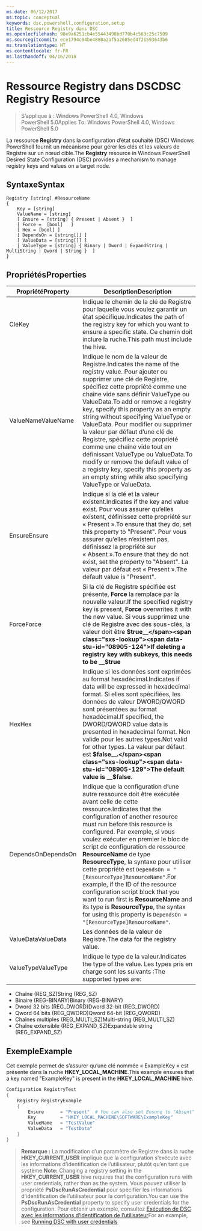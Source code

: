 ```yaml
---
ms.date: 06/12/2017
ms.topic: conceptual
keywords: dsc,powershell,configuration,setup
title: Ressource Registry dans DSC
ms.openlocfilehash: 98e9a6251cb4e55443498bd770b4c563c25c7509
ms.sourcegitcommit: ece1794c94be4880a2af5a2605ed4721593643b6
ms.translationtype: HT
ms.contentlocale: fr-FR
ms.lasthandoff: 04/16/2018
---
```

# <a name="dsc-registry-resource"></a><span data-ttu-id="08905-103">Ressource Registry dans DSC</span><span class="sxs-lookup"><span data-stu-id="08905-103">DSC Registry Resource</span></span>

> <span data-ttu-id="08905-104">S’applique à : Windows PowerShell 4.0, Windows PowerShell 5.0</span><span class="sxs-lookup"><span data-stu-id="08905-104">Applies To: Windows PowerShell 4.0, Windows PowerShell 5.0</span></span>

<span data-ttu-id="08905-105">La ressource **Registry** dans la configuration d’état souhaité (DSC) Windows PowerShell fournit un mécanisme pour gérer les clés et les valeurs de Registre sur un nœud cible.</span><span class="sxs-lookup"><span data-stu-id="08905-105">The **Registry** resource in Windows PowerShell Desired State Configuration (DSC) provides a mechanism to manage registry keys and values on a target node.</span></span>

## <a name="syntax"></a><span data-ttu-id="08905-106">Syntaxe</span><span class="sxs-lookup"><span data-stu-id="08905-106">Syntax</span></span>

```
Registry [string] #ResourceName
{
    Key = [string]
    ValueName = [string]
    [ Ensure = [string] { Present | Absent }  ]
    [ Force =  [bool]   ]
    [ Hex = [bool] ]
    [ DependsOn = [string[]] ]
    [ ValueData = [string[]] ]
    [ ValueType = [string] { Binary | Dword | ExpandString | MultiString | Qword | String }  ]
}
```

## <a name="properties"></a><span data-ttu-id="08905-107">Propriétés</span><span class="sxs-lookup"><span data-stu-id="08905-107">Properties</span></span>
|  <span data-ttu-id="08905-108">Propriété</span><span class="sxs-lookup"><span data-stu-id="08905-108">Property</span></span>  |  <span data-ttu-id="08905-109">Description</span><span class="sxs-lookup"><span data-stu-id="08905-109">Description</span></span>   |
|---|---|
| <span data-ttu-id="08905-110">Clé</span><span class="sxs-lookup"><span data-stu-id="08905-110">Key</span></span>| <span data-ttu-id="08905-111">Indique le chemin de la clé de Registre pour laquelle vous voulez garantir un état spécifique.</span><span class="sxs-lookup"><span data-stu-id="08905-111">Indicates the path of the registry key for which you want to ensure a specific state.</span></span> <span data-ttu-id="08905-112">Ce chemin doit inclure la ruche.</span><span class="sxs-lookup"><span data-stu-id="08905-112">This path must include the hive.</span></span>|
| <span data-ttu-id="08905-113">ValueName</span><span class="sxs-lookup"><span data-stu-id="08905-113">ValueName</span></span>| <span data-ttu-id="08905-114">Indique le nom de la valeur de Registre.</span><span class="sxs-lookup"><span data-stu-id="08905-114">Indicates the name of the registry value.</span></span> <span data-ttu-id="08905-115">Pour ajouter ou supprimer une clé de Registre, spécifiez cette propriété comme une chaîne vide sans définir ValueType ou ValueData.</span><span class="sxs-lookup"><span data-stu-id="08905-115">To add or remove a registry key, specify this property as an empty string without specifying ValueType or ValueData.</span></span> <span data-ttu-id="08905-116">Pour modifier ou supprimer la valeur par défaut d’une clé de Registre, spécifiez cette propriété comme une chaîne vide tout en définissant ValueType ou ValueData.</span><span class="sxs-lookup"><span data-stu-id="08905-116">To modify or remove the default value of a registry key, specify this property as an empty string while also specifying ValueType or ValueData.</span></span>|
| <span data-ttu-id="08905-117">Ensure</span><span class="sxs-lookup"><span data-stu-id="08905-117">Ensure</span></span>| <span data-ttu-id="08905-118">Indique si la clé et la valeur existent.</span><span class="sxs-lookup"><span data-stu-id="08905-118">Indicates if the key and value exist.</span></span> <span data-ttu-id="08905-119">Pour vous assurer qu’elles existent, définissez cette propriété sur « Present ».</span><span class="sxs-lookup"><span data-stu-id="08905-119">To ensure that they do, set this property to "Present".</span></span> <span data-ttu-id="08905-120">Pour vous assurer qu’elles n’existent pas, définissez la propriété sur « Absent ».</span><span class="sxs-lookup"><span data-stu-id="08905-120">To ensure that they do not exist, set the property to "Absent".</span></span> <span data-ttu-id="08905-121">La valeur par défaut est « Present ».</span><span class="sxs-lookup"><span data-stu-id="08905-121">The default value is "Present".</span></span>|
| <span data-ttu-id="08905-122">Force</span><span class="sxs-lookup"><span data-stu-id="08905-122">Force</span></span>| <span data-ttu-id="08905-123">Si la clé de Registre spécifiée est présente, __Force__ la remplace par la nouvelle valeur.</span><span class="sxs-lookup"><span data-stu-id="08905-123">If the specified registry key is present, __Force__ overwrites it with the new value.</span></span> <span data-ttu-id="08905-124">Si vous supprimez une clé de Registre avec des sous-clés, la valeur doit être __$true__</span><span class="sxs-lookup"><span data-stu-id="08905-124">If deleting a registry key with subkeys, this needs to be __$true__</span></span>|
| <span data-ttu-id="08905-125">Hex</span><span class="sxs-lookup"><span data-stu-id="08905-125">Hex</span></span>| <span data-ttu-id="08905-126">Indique si les données sont exprimées au format hexadécimal.</span><span class="sxs-lookup"><span data-stu-id="08905-126">Indicates if data will be expressed in hexadecimal format.</span></span> <span data-ttu-id="08905-127">Si elles sont spécifiées, les données de valeur DWORD/QWORD sont présentées au format hexadécimal.</span><span class="sxs-lookup"><span data-stu-id="08905-127">If specified, the DWORD/QWORD value data is presented in hexadecimal format.</span></span> <span data-ttu-id="08905-128">Non valide pour les autres types.</span><span class="sxs-lookup"><span data-stu-id="08905-128">Not valid for other types.</span></span> <span data-ttu-id="08905-129">La valeur par défaut est __$false__.</span><span class="sxs-lookup"><span data-stu-id="08905-129">The default value is __$false__.</span></span>|
| <span data-ttu-id="08905-130">DependsOn</span><span class="sxs-lookup"><span data-stu-id="08905-130">DependsOn</span></span>| <span data-ttu-id="08905-131">Indique que la configuration d’une autre ressource doit être exécutée avant celle de cette ressource.</span><span class="sxs-lookup"><span data-stu-id="08905-131">Indicates that the configuration of another resource must run before this resource is configured.</span></span> <span data-ttu-id="08905-132">Par exemple, si vous voulez exécuter en premier le bloc de script de configuration de ressource __ResourceName__ de type __ResourceType__, la syntaxe pour utiliser cette propriété est `DependsOn = "[ResourceType]ResourceName"`.</span><span class="sxs-lookup"><span data-stu-id="08905-132">For example, if the ID of the resource configuration script block that you want to run first is __ResourceName__ and its type is __ResourceType__, the syntax for using this property is `DependsOn = "[ResourceType]ResourceName"`.</span></span>|
| <span data-ttu-id="08905-133">ValueData</span><span class="sxs-lookup"><span data-stu-id="08905-133">ValueData</span></span>| <span data-ttu-id="08905-134">Les données de la valeur de Registre.</span><span class="sxs-lookup"><span data-stu-id="08905-134">The data for the registry value.</span></span>|
| <span data-ttu-id="08905-135">ValueType</span><span class="sxs-lookup"><span data-stu-id="08905-135">ValueType</span></span>| <span data-ttu-id="08905-136">Indique le type de la valeur.</span><span class="sxs-lookup"><span data-stu-id="08905-136">Indicates the type of the value.</span></span> <span data-ttu-id="08905-137">Les types pris en charge sont les suivants :</span><span class="sxs-lookup"><span data-stu-id="08905-137">The supported types are:</span></span>
<ul><li><span data-ttu-id="08905-138">Chaîne (REG_SZ)</span><span class="sxs-lookup"><span data-stu-id="08905-138">String (REG_SZ)</span></span></li>


<li><span data-ttu-id="08905-139">Binaire (REG-BINARY)</span><span class="sxs-lookup"><span data-stu-id="08905-139">Binary (REG-BINARY)</span></span></li>


<li><span data-ttu-id="08905-140">Dword 32 bits (REG_DWORD)</span><span class="sxs-lookup"><span data-stu-id="08905-140">Dword 32-bit (REG_DWORD)</span></span></li>


<li><span data-ttu-id="08905-141">Qword 64 bits (REG_QWORD)</span><span class="sxs-lookup"><span data-stu-id="08905-141">Qword 64-bit (REG_QWORD)</span></span></li>


<li><span data-ttu-id="08905-142">Chaînes multiples (REG_MULTI_SZ)</span><span class="sxs-lookup"><span data-stu-id="08905-142">Multi-string (REG_MULTI_SZ)</span></span></li>


<li><span data-ttu-id="08905-143">Chaîne extensible (REG_EXPAND_SZ)</span><span class="sxs-lookup"><span data-stu-id="08905-143">Expandable string (REG_EXPAND_SZ)</span></span></li></ul>

## <a name="example"></a><span data-ttu-id="08905-144">Exemple</span><span class="sxs-lookup"><span data-stu-id="08905-144">Example</span></span>
<span data-ttu-id="08905-145">Cet exemple permet de s’assurer qu’une clé nommée « ExampleKey » est présente dans la ruche **HKEY\_LOCAL\_MACHINE**.</span><span class="sxs-lookup"><span data-stu-id="08905-145">This example ensures that a key named "ExampleKey" is present in the **HKEY\_LOCAL\_MACHINE** hive.</span></span>
```powershell
Configuration RegistryTest
{
    Registry RegistryExample
    {
        Ensure      = "Present"  # You can also set Ensure to "Absent"
        Key         = "HKEY_LOCAL_MACHINE\SOFTWARE\ExampleKey"
        ValueName   = "TestValue"
        ValueData   = "TestData"
    }
}
```

><span data-ttu-id="08905-146">**Remarque :** La modification d’un paramètre de Registre dans la ruche **HKEY\_CURRENT\_USER** implique que la configuration s’exécute avec les informations d’identification de l’utilisateur, plutôt qu’en tant que système.</span><span class="sxs-lookup"><span data-stu-id="08905-146">**Note:** Changing a registry setting in the **HKEY\_CURRENT\_USER** hive requires that the configuration runs with user credentials, rather than as the system.</span></span>
><span data-ttu-id="08905-147">Vous pouvez utiliser la propriété **PsDscRunAsCredential** pour spécifier les informations d’identification de l’utilisateur pour la configuration.</span><span class="sxs-lookup"><span data-stu-id="08905-147">You can use the **PsDscRunAsCredential** property to specify user credentials for the configuration.</span></span> <span data-ttu-id="08905-148">Pour obtenir un exemple, consultez [Exécution de DSC avec les informations d’identification de l’utilisateur](runAsUser.md)</span><span class="sxs-lookup"><span data-stu-id="08905-148">For an example, see [Running DSC with user credentials](runAsUser.md)</span></span>
